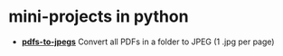 # mini-projects in python

- **[pdfs-to-jpegs](https://github.com/mariofg92/mini-projects/tree/master/pdfs-to-jpegs)** Convert all PDFs in a folder to JPEG (1 .jpg per page)
